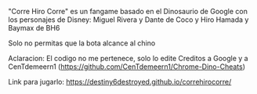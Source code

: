 "Corre Hiro Corre" es un fangame basado en el Dinosaurio de Google con los personajes de Disney: Miguel Rivera y Dante de Coco y Hiro Hamada y Baymax de BH6

Solo no permitas que la bota alcance al chino

Aclaracion: El codigo no me pertenece, solo lo edite
Creditos a Google y a CenTdemeern1 (https://github.com/CenTdemeern1/Chrome-Dino-Cheats)

Link para jugarlo: https://destiny6destroyed.github.io/correhirocorre/
